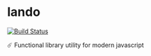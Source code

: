# lando
[![Build Status](https://travis-ci.org/grvcoelho/lando.svg?branch=master)](https://travis-ci.org/grvcoelho/lando)

:comet: Functional library utility for modern javascript
